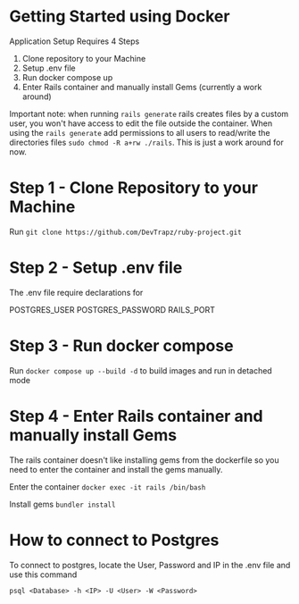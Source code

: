 # Getting Started using Docker

Application Setup Requires 4 Steps

1. Clone repository to your Machine
2. Setup .env file
3. Run docker compose up
4. Enter Rails container and manually install Gems (currently a work around)

Important note: when running `rails generate` rails creates files by a custom user,
you won't have access to edit the file outside the container. When using the
`rails generate` add permissions to all users to read/write the directories files
`sudo chmod -R a+rw ./rails`. This is just a work around for now.

# Step 1 - Clone Repository to your Machine

Run `git clone https://github.com/DevTrapz/ruby-project.git`

# Step 2 - Setup .env file

The .env file require declarations for

POSTGRES_USER
POSTGRES_PASSWORD
RAILS_PORT

# Step 3 - Run docker compose

Run `docker compose up --build -d` to build images and run in detached mode

# Step 4 - Enter Rails container and manually install Gems

The rails container doesn't like installing gems from the dockerfile
so you need to enter the container and install the gems manually.

Enter the container `docker exec -it rails /bin/bash`

Install gems `bundler install`

# How to connect to Postgres

To connect to postgres, locate the User, Password and IP in the .env file and use this command

`psql <Database> -h <IP> -U <User> -W <Password>`
